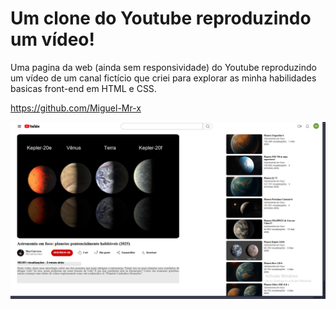 
# Um clone do Youtube reproduzindo um vídeo!

Uma pagina da web (ainda sem responsividade) do Youtube reproduzindo um vídeo de um canal fictício que criei para explorar as minha habilidades basicas front-end em HTML e CSS.

https://github.com/Miguel-Mr-x

![![alt text](image.png)](Youtube-clone-player.png)








